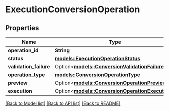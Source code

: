 # ExecutionConversionOperation

## Properties

Name | Type | Description | Notes
------------ | ------------- | ------------- | -------------
**operation_id** | **String** |  | 
**status** | [**models::ExecutionOperationStatus**](ExecutionOperationStatus.md) |  | 
**validation_failure** | Option<[**models::ConversionValidationFailure**](ConversionValidationFailure.md)> |  | [optional]
**operation_type** | [**models::ConversionOperationType**](ConversionOperationType.md) |  | 
**preview** | Option<[**models::ConversionOperationPreview**](ConversionOperationPreview.md)> |  | [optional]
**execution** | Option<[**models::ConversionOperationExecution**](ConversionOperationExecution.md)> |  | [optional]

[[Back to Model list]](../README.md#documentation-for-models) [[Back to API list]](../README.md#documentation-for-api-endpoints) [[Back to README]](../README.md)


